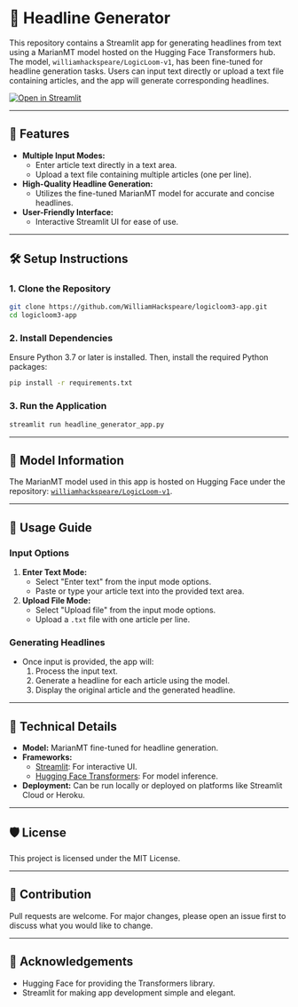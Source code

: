 # 📰 Headline Generator

This repository contains a Streamlit app for generating headlines from text using a MarianMT model hosted on the Hugging Face Transformers hub. The model, `williamhackspeare/LogicLoom-v1`, has been fine-tuned for headline generation tasks. Users can input text directly or upload a text file containing articles, and the app will generate corresponding headlines.

[![Open in Streamlit](https://static.streamlit.io/badges/streamlit_badge_black_white.svg)](https://willhsp-logicloom.streamlit.app/)

---

## 🚀 Features
- **Multiple Input Modes:**
  - Enter article text directly in a text area.
  - Upload a text file containing multiple articles (one per line).
- **High-Quality Headline Generation:**
  - Utilizes the fine-tuned MarianMT model for accurate and concise headlines.
- **User-Friendly Interface:**
  - Interactive Streamlit UI for ease of use.

---

## 🛠 Setup Instructions

### 1. Clone the Repository
```bash
git clone https://github.com/WilliamHackspeare/logicloom3-app.git
cd logicloom3-app
```

### 2. Install Dependencies
Ensure Python 3.7 or later is installed. Then, install the required Python packages:
```bash
pip install -r requirements.txt
```

### 3. Run the Application
```bash
streamlit run headline_generator_app.py
```

---

## 💾 Model Information
The MarianMT model used in this app is hosted on Hugging Face under the repository:
[`williamhackspeare/LogicLoom-v1`](https://huggingface.co/williamhackspeare/LogicLoom-v1).

---

## 📜 Usage Guide

### Input Options
1. **Enter Text Mode:**
   - Select "Enter text" from the input mode options.
   - Paste or type your article text into the provided text area.
2. **Upload File Mode:**
   - Select "Upload file" from the input mode options.
   - Upload a `.txt` file with one article per line.

### Generating Headlines
- Once input is provided, the app will:
  1. Process the input text.
  2. Generate a headline for each article using the model.
  3. Display the original article and the generated headline.

---

## 🔧 Technical Details
- **Model:** MarianMT fine-tuned for headline generation.
- **Frameworks:**
  - [Streamlit](https://streamlit.io/): For interactive UI.
  - [Hugging Face Transformers](https://huggingface.co/transformers): For model inference.
- **Deployment:** Can be run locally or deployed on platforms like Streamlit Cloud or Heroku.

---

## 🛡 License
This project is licensed under the MIT License.

---

## 🧩 Contribution
Pull requests are welcome. For major changes, please open an issue first to discuss what you would like to change.

---

## 🌟 Acknowledgements
- Hugging Face for providing the Transformers library.
- Streamlit for making app development simple and elegant.
